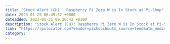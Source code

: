 ```yaml
---
title: "Stock Alert (CH) - Raspberry Pi Zero W is In Stock at Pi-Shop"
date: 2023-01-25 06:49:52 +0000
dateadded: 2023-01-31 09:16:42 +0100
description: "Stock Alert (CH): Raspberry Pi Zero W is In Stock at Pi-Shop"
link: "https://rpilocator.com?vendor=pishopch&utm_source=feed&utm_medium=rss"
category:
---
```

